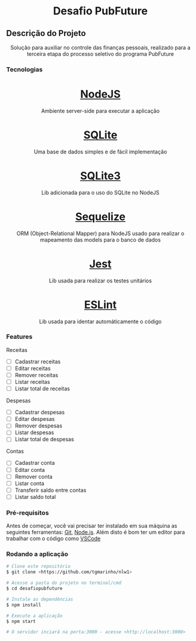<h1 align="center">Desafio PubFuture</h1>

## Descrição do Projeto
<p align="center">Solução para auxiliar no controle das finanças pessoais,
realizado para a terceira etapa do processo seletivo do programa PubFuture</p>

### Tecnologias

<h1 align="center">
    <a href="https://nodejs.org/pt-br/">NodeJS</a>
</h1>
<p align="center">Ambiente server-side para executar a aplicação</p>

<h1 align="center">
    <a href="https://www.sqlite.org/">SQLite</a>
</h1>
<p align="center">Uma base de dados simples e de fácil implementação</p>

<h1 align="center">
    <a href="https://github.com/mapbox/node-sqlite3">SQLite3</a>
</h1>
<p align="center">Lib adicionada para o uso do SQLite no NodeJS</p>

<h1 align="center">
    <a href="https://sequelize.org/">Sequelize</a>
</h1>
<p align="center">ORM (Object-Relational Mapper) para NodeJS usado para realizar o mapeamento das models para o banco de dados</p>

<h1 align="center">
    <a href="https://github.com/facebook/jest">Jest</a>
</h1>
<p align="center">Lib usada para realizar os testes unitários</p>

<h1 align="center">
    <a href="https://eslint.org/">ESLint</a>
</h1>
<p align="center">Lib usada para identar automáticamente o código</p>

### Features

Receitas
- [ ] Cadastrar receitas
- [ ] Editar receitas
- [ ] Remover receitas
- [ ] Listar receitas
- [ ] Listar total de receitas

Despesas
- [ ] Cadastrar despesas
- [ ] Editar despesas
- [ ] Remover despesas
- [ ] Listar despesas
- [ ] Listar total de despesas

Contas
- [ ] Cadastrar conta
- [ ] Editar conta
- [ ] Remover conta
- [ ] Listar conta
- [ ] Transferir saldo entre contas
- [ ] Listar saldo total

### Pré-requisitos

Antes de começar, você vai precisar ter instalado em sua máquina as seguintes ferramentas:
[Git](https://git-scm.com), [Node.js](https://nodejs.org/pt-br/). 
Além disto é bom ter um editor para trabalhar com o código como [VSCode](https://code.visualstudio.com/)

### Rodando a aplicação

```bash
# Clone este repositório
$ git clone <https://github.com/tgmarinho/nlw1>

# Acesse a pasta do projeto no terminal/cmd
$ cd desafiopubfuture

# Instale as dependências
$ npm install

# Execute a aplicação
$ npm start

# O servidor inciará na porta:3000 - acesse <http://localhost:3000>
```